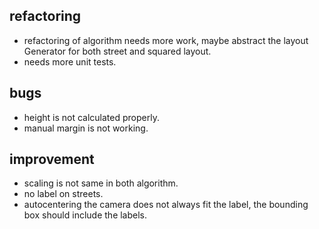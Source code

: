 ## refactoring

-   refactoring of algorithm needs more work, maybe abstract the layout Generator for both street and squared layout.
-   needs more unit tests.

## bugs

-   height is not calculated properly.
-   manual margin is not working.

## improvement

-   scaling is not same in both algorithm.
-   no label on streets.
-   autocentering the camera does not always fit the label, the bounding box should include the labels.
